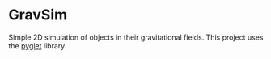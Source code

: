 # GravSim
Simple 2D simulation of objects in their gravitational fields.
This project uses the [pyglet](https://pyglet.org/) library.
